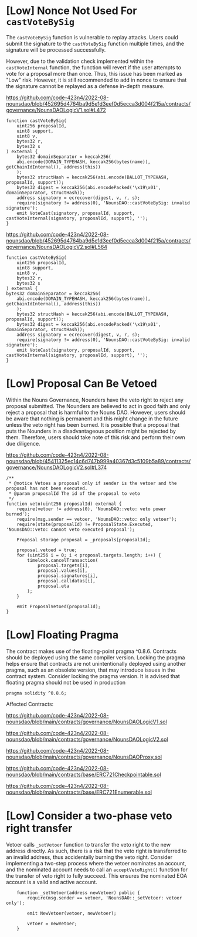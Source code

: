 # [Low] Nonce Not Used For `castVoteBySig`

The `castVoteBySig` function is vulnerable to replay attacks. Users could submit the signature to the `castVoteBySig` function multiple times, and the signature will be processed successfully.

However, due to the validation check implemented within the `castVoteInternal` function, the function will revert if the user attempts to vote for a proposal more than once. Thus, this issue has been marked as "Low" risk. However, it is still recommended to add in nonce to ensure that the signature cannot be replayed as a defense in-depth measure.

https://github.com/code-423n4/2022-08-nounsdao/blob/452695d4764ba9d5e1d3eef0d5ecca3d004f215a/contracts/governance/NounsDAOLogicV1.sol#L472

```solidity
function castVoteBySig(
    uint256 proposalId,
    uint8 support,
    uint8 v,
    bytes32 r,
    bytes32 s
) external {
    bytes32 domainSeparator = keccak256(
    abi.encode(DOMAIN_TYPEHASH, keccak256(bytes(name)), getChainIdInternal(), address(this))
    );
    bytes32 structHash = keccak256(abi.encode(BALLOT_TYPEHASH, proposalId, support));
    bytes32 digest = keccak256(abi.encodePacked('\x19\x01', domainSeparator, structHash));
    address signatory = ecrecover(digest, v, r, s);
    require(signatory != address(0), 'NounsDAO::castVoteBySig: invalid signature');
    emit VoteCast(signatory, proposalId, support, castVoteInternal(signatory, proposalId, support), '');
}
```

https://github.com/code-423n4/2022-08-nounsdao/blob/452695d4764ba9d5e1d3eef0d5ecca3d004f215a/contracts/governance/NounsDAOLogicV2.sol#L564

```solidity
function castVoteBySig(
    uint256 proposalId,
    uint8 support,
    uint8 v,
    bytes32 r,
    bytes32 s
) external {
bytes32 domainSeparator = keccak256(
    abi.encode(DOMAIN_TYPEHASH, keccak256(bytes(name)), getChainIdInternal(), address(this))
    );
    bytes32 structHash = keccak256(abi.encode(BALLOT_TYPEHASH, proposalId, support));
    bytes32 digest = keccak256(abi.encodePacked('\x19\x01', domainSeparator, structHash));
    address signatory = ecrecover(digest, v, r, s);
    require(signatory != address(0), 'NounsDAO::castVoteBySig: invalid signature');
    emit VoteCast(signatory, proposalId, support, castVoteInternal(signatory, proposalId, support), '');
}
```



# [Low] Proposal Can Be Vetoed

Within the Nouns Governance, Nounders have the veto right to reject any proposal submitted. The Nounders are believed to act in good faith and only reject a proposal that is harmful to the Nouns DAO. However, users should be aware that nothing is permanent and this might change in the future unless the veto right has been burned. It is possible that a proposal that puts the Nounders in a disadvantageous position might be rejected by them. Therefore, users should take note of this risk and perform their own due diligence.

https://github.com/code-423n4/2022-08-nounsdao/blob/45411325ec14c6d747b999a40367d3c5109b5a89/contracts/governance/NounsDAOLogicV2.sol#L374

```solidity
/**
 * @notice Vetoes a proposal only if sender is the vetoer and the proposal has not been executed.
 * @param proposalId The id of the proposal to veto
 */
function veto(uint256 proposalId) external {
	require(vetoer != address(0), 'NounsDAO::veto: veto power burned');
	require(msg.sender == vetoer, 'NounsDAO::veto: only vetoer');
	require(state(proposalId) != ProposalState.Executed, 'NounsDAO::veto: cannot veto executed proposal');

	Proposal storage proposal = _proposals[proposalId];

	proposal.vetoed = true;
	for (uint256 i = 0; i < proposal.targets.length; i++) {
		timelock.cancelTransaction(
			proposal.targets[i],
			proposal.values[i],
			proposal.signatures[i],
			proposal.calldatas[i],
			proposal.eta
		);
	}

	emit ProposalVetoed(proposalId);
}
```



# [Low] Floating Pragma

The contract makes use of the floating-point pragma ^0.8.6. Contracts should be deployed using the same compiler version. Locking the pragma helps ensure that contracts are not unintentionally deployed using another pragma, such as an obsolete version, that may introduce issues in the contract system. Consider locking the pragma version. It is advised that floating pragma should not be used in production

```
pragma solidity ^0.8.6;
```

Affected Contracts:

https://github.com/code-423n4/2022-08-nounsdao/blob/main/contracts/governance/NounsDAOLogicV1.sol

https://github.com/code-423n4/2022-08-nounsdao/blob/main/contracts/governance/NounsDAOLogicV2.sol

https://github.com/code-423n4/2022-08-nounsdao/blob/main/contracts/governance/NounsDAOProxy.sol

https://github.com/code-423n4/2022-08-nounsdao/blob/main/contracts/base/ERC721Checkpointable.sol

https://github.com/code-423n4/2022-08-nounsdao/blob/main/contracts/base/ERC721Enumerable.sol



# [Low] Consider a two-phase veto right transfer

Vetoer calls `_setVetoer` function to transfer the veto right to the new address directly. As such, there is a risk that the veto right is transferred to an invalid address, thus accidentally burning the veto right. Consider implementing a two-step process where the vetoer nominates an account, and the nominated account needs to call an `acceptVetoRight()` function for the transfer of veto right to fully succeed. This ensures the nominated EOA account is a valid and active account.

```solidity
    function _setVetoer(address newVetoer) public {
        require(msg.sender == vetoer, 'NounsDAO::_setVetoer: vetoer only');

        emit NewVetoer(vetoer, newVetoer);

        vetoer = newVetoer;
    }
```